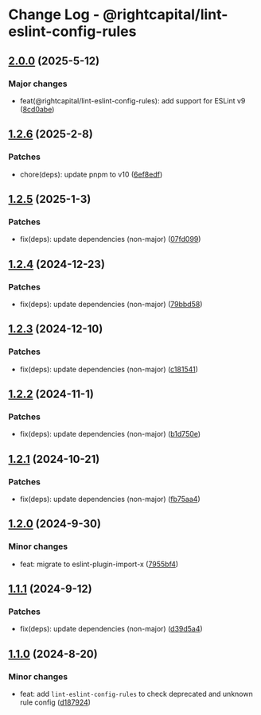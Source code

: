 # Change Log - @rightcapital/lint-eslint-config-rules

<!-- This log was last generated on Mon, 12 May 2025 10:24:56 GMT and should not be manually modified. -->

<!-- Start content -->

## [2.0.0](https://github.com/RightCapitalHQ/frontend-style-guide/tree/%40rightcapital%2Flint-eslint-config-rules_v2.0.0) (2025-5-12)

### Major changes

- feat(@rightcapital/lint-eslint-config-rules): add support for ESLint v9 ([8cd0abe](https://github.com/RightCapitalHQ/frontend-style-guide/commit/8cd0abe10af319e21adbcac2d459ff928e7ee786))

## [1.2.6](https://github.com/RightCapitalHQ/frontend-style-guide/tree/%40rightcapital%2Flint-eslint-config-rules_v1.2.6) (2025-2-8)

### Patches

- chore(deps): update pnpm to v10 ([6ef8edf](https://github.com/RightCapitalHQ/frontend-style-guide/commit/6ef8edfde43887f752c0d70d55a16020db388f67))

## [1.2.5](https://github.com/RightCapitalHQ/frontend-style-guide/tree/%40rightcapital%2Flint-eslint-config-rules_v1.2.5) (2025-1-3)

### Patches

- fix(deps): update dependencies (non-major) ([07fd099](https://github.com/RightCapitalHQ/frontend-style-guide/commit/07fd099e85c42db9181b58783dc1158c2e842d03))

## [1.2.4](https://github.com/RightCapitalHQ/frontend-style-guide/tree/%40rightcapital%2Flint-eslint-config-rules_v1.2.4) (2024-12-23)

### Patches

- fix(deps): update dependencies (non-major) ([79bbd58](https://github.com/RightCapitalHQ/frontend-style-guide/commit/79bbd58c021884ff5d7f8b5c433f57d1fc4c4fe5))

## [1.2.3](https://github.com/RightCapitalHQ/frontend-style-guide/tree/%40rightcapital%2Flint-eslint-config-rules_v1.2.3) (2024-12-10)

### Patches

- fix(deps): update dependencies (non-major) ([c181541](https://github.com/RightCapitalHQ/frontend-style-guide/commit/c1815412203f6b201bbcd236adab098ec3b44850))

## [1.2.2](https://github.com/RightCapitalHQ/frontend-style-guide/tree/%40rightcapital%2Flint-eslint-config-rules_v1.2.2) (2024-11-1)

### Patches

- fix(deps): update dependencies (non-major) ([b1d750e](https://github.com/RightCapitalHQ/frontend-style-guide/commit/b1d750e049489a1712711cea70eeb76c9e730953))

## [1.2.1](https://github.com/RightCapitalHQ/frontend-style-guide/tree/%40rightcapital%2Flint-eslint-config-rules_v1.2.1) (2024-10-21)

### Patches

- fix(deps): update dependencies (non-major) ([fb75aa4](https://github.com/RightCapitalHQ/frontend-style-guide/commit/fb75aa4f31c9f7d674a9914aaaadc2578d96dc5c))

## [1.2.0](https://github.com/RightCapitalHQ/frontend-style-guide/tree/%40rightcapital%2Flint-eslint-config-rules_v1.2.0) (2024-9-30)

### Minor changes

- feat: migrate to eslint-plugin-import-x ([7955bf4](https://github.com/RightCapitalHQ/frontend-style-guide/commit/7955bf4bc1e92198736e102e09d90437b0080a09))

## [1.1.1](https://github.com/RightCapitalHQ/frontend-style-guide/tree/%40rightcapital%2Flint-eslint-config-rules_v1.1.1) (2024-9-12)

### Patches

- fix(deps): update dependencies (non-major) ([d39d5a4](https://github.com/RightCapitalHQ/frontend-style-guide/commit/d39d5a49725baeb6c7a8e2672ca16463c41f8ba2))

## [1.1.0](https://github.com/RightCapitalHQ/frontend-style-guide/tree/%40rightcapital%2Flint-eslint-config-rules_v1.1.0) (2024-8-20)

### Minor changes

- feat: add `lint-eslint-config-rules` to check deprecated and unknown rule config ([d187924](https://github.com/RightCapitalHQ/frontend-style-guide/commit/d187924faedc2247746ae81376b861c6387c38fb))
